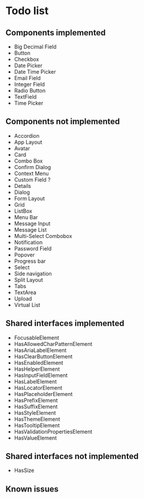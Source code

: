 # Todo list

## Components implemented

- Big Decimal Field
- Button
- Checkbox
- Date Picker
- Date Time Picker
- Email Field
- Integer Field
- Radio Button
- TextField
- Time Picker

## Components not implemented

- Accordion
- App Layout
- Avatar
- Card
- Combo Box
- Confirm Dialog
- Context Menu
- Custom Field ?
- Details
- Dialog
- Form Layout
- Grid
- ListBox
- Menu Bar
- Message Input
- Message List
- Multi-Select Combobox
- Notification
- Password Field
- Popover
- Progress bar
- Select
- Side navigation
- Split Layout
- Tabs
- TextArea
- Upload
- Virtual List

## Shared interfaces implemented

- FocusableElement
- HasAllowedCharPatternElement
- HasAriaLabelElement
- HasClearButtonElement
- HasEnabledElement
- HasHelperElement
- HasInputFieldElement
- HasLabelElement
- HasLocatorElement
- HasPlaceholderElement
- HasPrefixElement
- HasSuffixElement
- HasStyleElement
- HasThemeElement
- HasTooltipElement
- HasValidationPropertiesElement
- HasValueElement

## Shared interfaces not implemented

- HasSize

## Known issues